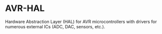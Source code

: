 # AVR-HAL
Hardware Abstraction Layer (HAL) for AVR microcontrollers with drivers for numerous external ICs (ADC, DAC, sensors, etc.).
